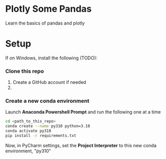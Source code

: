 # Plotly Some Pandas
Learn the basics of pandas and plotly

# Setup
If on Windows, install the following (TODO):


### Clone this repo
1. Create a GitHub account if needed
2. 

### Create a new conda environment
Launch **Anaconda Powershell Prompt** and run the following one at a time
```bash
cd <path_to_this_repo>
conda create --name py310 python=3.10
conda activate py310
pip install -r requirements.txt
```

Now, in PyCharm settings, set the **Project Interpreter** to this new conda environment, "py310"


